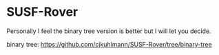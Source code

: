 
# SUSF-Rover

Personally I feel the binary tree version is better but I will let you decide.

binary tree: https://github.com/cjkuhlmann/SUSF-Rover/tree/binary-tree
